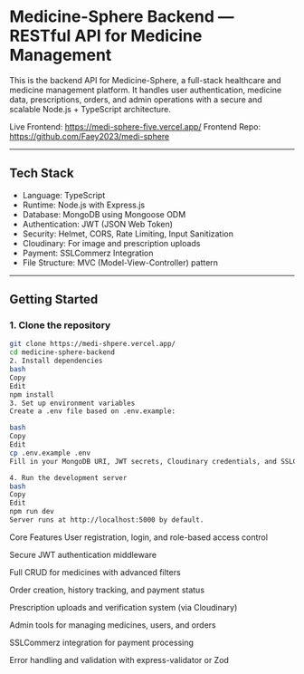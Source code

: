 # Medicine-Sphere Backend — RESTful API for Medicine Management

This is the backend API for Medicine-Sphere, a full-stack healthcare and medicine management platform. It handles user authentication, medicine data, prescriptions, orders, and admin operations with a secure and scalable Node.js + TypeScript architecture.

Live Frontend: https://medi-sphere-five.vercel.app/
Frontend Repo: https://github.com/Faey2023/medi-sphere

---

## Tech Stack

- Language: TypeScript
- Runtime: Node.js with Express.js
- Database: MongoDB using Mongoose ODM
- Authentication: JWT (JSON Web Token)
- Security: Helmet, CORS, Rate Limiting, Input Sanitization
- Cloudinary: For image and prescription uploads
- Payment: SSLCommerz Integration
- File Structure: MVC (Model-View-Controller) pattern

---

## Getting Started

### 1. Clone the repository

```bash
git clone https://medi-shpere.vercel.app/
cd medicine-sphere-backend
2. Install dependencies
bash
Copy
Edit
npm install
3. Set up environment variables
Create a .env file based on .env.example:

bash
Copy
Edit
cp .env.example .env
Fill in your MongoDB URI, JWT secrets, Cloudinary credentials, and SSLCommerz keys.

4. Run the development server
bash
Copy
Edit
npm run dev
Server runs at http://localhost:5000 by default.
```

Core Features
User registration, login, and role-based access control

Secure JWT authentication middleware

Full CRUD for medicines with advanced filters

Order creation, history tracking, and payment status

Prescription uploads and verification system (via Cloudinary)

Admin tools for managing medicines, users, and orders

SSLCommerz integration for payment processing

Error handling and validation with express-validator or Zod
